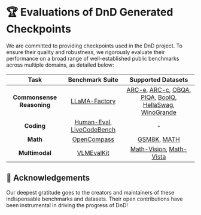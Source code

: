 # 🏆 Evaluations of DnD Generated Checkpoints

We are committed to providing checkpoints used in the DnD project. To ensure their quality and robustness, we rigorously evaluate their performance on a broad range of well-established public benchmarks across multiple domains, as detailed below:

| **Task**                | **Benchmark Suite**                                       | **Supported Datasets**                                                        |
|:-----------------------:|:--------------------------------------------------------:|:-----------------------------------------------------------------------------:|
| **Commonsense Reasoning** | [LLaMA-Factory](https://github.com/hiyouga/LLaMA-Factory) | [ARC-e](https://huggingface.co/datasets/allenai/ai2_arc), [ARC-c](https://huggingface.co/datasets/allenai/ai2_arc), [OBQA](https://huggingface.co/datasets/allenai/openbookqa), [PIQA](https://huggingface.co/datasets/ybisk/piqa), [BoolQ](https://huggingface.co/datasets/google/boolq), [HellaSwag](https://huggingface.co/datasets/Rowan/hellaswag), [WinoGrande](https://huggingface.co/datasets/allenai/winogrande) |
| **Coding**               | [Human-Eval](https://github.com/openai/human-eval), [LiveCodeBench](https://livecodebench.github.io) | -                                                                             |
| **Math**                 | [OpenCompass](https://github.com/open-compass/opencompass) | [GSM8K](https://huggingface.co/datasets/openai/gsm8k), [MATH](https://huggingface.co/datasets/HuggingFaceH4/MATH-500)                                                           |
| **Multimodal**           | [VLMEvalKit](https://github.com/open-compass/VLMEvalKit) | [Math-Vision](https://mathllm.github.io/mathvision/), [Math-Vista](https://mathvista.github.io)                                               |


## 🙏 Acknowledgements

Our deepest gratitude goes to the creators and maintainers of these indispensable benchmarks and datasets. Their open contributions have been instrumental in driving the progress of DnD!
